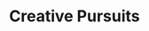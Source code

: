 ---
ee_id_show: '194'
title: Creative Pursuits
url: creative-pursuits
live_url:
year: '2010'
venue: University of Michigan Museum of Art
state_country: Ann Arbor
type:
dates:
wwwnews:
wwweblast:
www:
pitch: "​The space had so many windows, I had to step up my non projected image game. "
ps:
credits:
download:
layout: shows
---